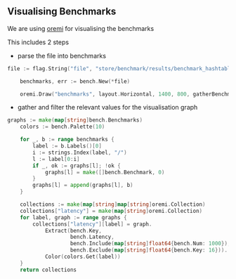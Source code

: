 ## Visualising Benchmarks

We are using [oremi](www.github.com/drakos74/oremi) for visualising the benchmarks

This includes  2 steps

- parse the file into benchmarks

```go
file := flag.String("file", "store/benchmark/results/benchmark_hashtable.txt", "bench output file")

	benchmarks, err := bench.New(*file)

	oremi.Draw("benchmarks", layout.Horizontal, 1400, 800, gatherBenchmarks(benchmarks))
```

- gather and filter the relevant values for the visualisation graph

```go
graphs := make(map[string]bench.Benchmarks)
	colors := bench.Palette(10)

	for _, b := range benchmarks {
		label := b.Labels()[0]
		i := strings.Index(label, "/")
		l := label[0:i]
		if _, ok := graphs[l]; !ok {
			graphs[l] = make([]bench.Benchmark, 0)
		}
		graphs[l] = append(graphs[l], b)
	}

	collections := make(map[string]map[string]oremi.Collection)
	collections["latency"] = make(map[string]oremi.Collection)
	for label, graph := range graphs {
		collections["latency"][label] = graph.
            Extract(bench.Key, 
                    bench.Latency, 
                    bench.Include(map[string]float64{bench.Num: 1000}), 
                    bench.Exclude(map[string]float64{bench.Key: 16})).
			Color(colors.Get(label))
	}
	return collections
```